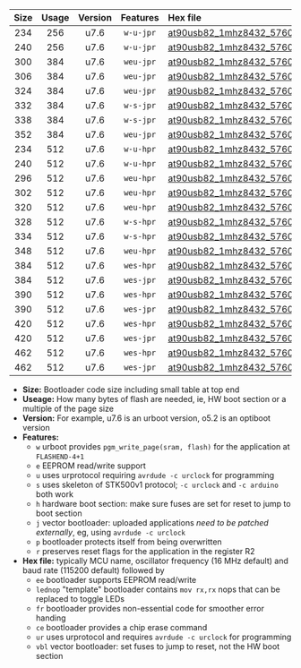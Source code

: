 |Size|Usage|Version|Features|Hex file|
|:-:|:-:|:-:|:-:|:--|
|234|256|u7.6|`w-u-jpr`|[at90usb82_1mhz8432_57600bps_ur_vbl.hex](https://raw.githubusercontent.com/stefanrueger/urboot/main/bootloaders/at90usb82/fcpu_1mhz8432/57600_bps/at90usb82_1mhz8432_57600bps_ur_vbl.hex)|
|240|256|u7.6|`w-u-jpr`|[at90usb82_1mhz8432_57600bps_lednop_ur_vbl.hex](https://raw.githubusercontent.com/stefanrueger/urboot/main/bootloaders/at90usb82/fcpu_1mhz8432/57600_bps/at90usb82_1mhz8432_57600bps_lednop_ur_vbl.hex)|
|300|384|u7.6|`weu-jpr`|[at90usb82_1mhz8432_57600bps_ee_ur_vbl.hex](https://raw.githubusercontent.com/stefanrueger/urboot/main/bootloaders/at90usb82/fcpu_1mhz8432/57600_bps/at90usb82_1mhz8432_57600bps_ee_ur_vbl.hex)|
|306|384|u7.6|`weu-jpr`|[at90usb82_1mhz8432_57600bps_ee_lednop_ur_vbl.hex](https://raw.githubusercontent.com/stefanrueger/urboot/main/bootloaders/at90usb82/fcpu_1mhz8432/57600_bps/at90usb82_1mhz8432_57600bps_ee_lednop_ur_vbl.hex)|
|324|384|u7.6|`weu-jpr`|[at90usb82_1mhz8432_57600bps_ee_lednop_fr_ur_vbl.hex](https://raw.githubusercontent.com/stefanrueger/urboot/main/bootloaders/at90usb82/fcpu_1mhz8432/57600_bps/at90usb82_1mhz8432_57600bps_ee_lednop_fr_ur_vbl.hex)|
|332|384|u7.6|`w-s-jpr`|[at90usb82_1mhz8432_57600bps_vbl.hex](https://raw.githubusercontent.com/stefanrueger/urboot/main/bootloaders/at90usb82/fcpu_1mhz8432/57600_bps/at90usb82_1mhz8432_57600bps_vbl.hex)|
|338|384|u7.6|`w-s-jpr`|[at90usb82_1mhz8432_57600bps_lednop_vbl.hex](https://raw.githubusercontent.com/stefanrueger/urboot/main/bootloaders/at90usb82/fcpu_1mhz8432/57600_bps/at90usb82_1mhz8432_57600bps_lednop_vbl.hex)|
|352|384|u7.6|`weu-jpr`|[at90usb82_1mhz8432_57600bps_ee_lednop_fr_ce_ur_vbl.hex](https://raw.githubusercontent.com/stefanrueger/urboot/main/bootloaders/at90usb82/fcpu_1mhz8432/57600_bps/at90usb82_1mhz8432_57600bps_ee_lednop_fr_ce_ur_vbl.hex)|
|234|512|u7.6|`w-u-hpr`|[at90usb82_1mhz8432_57600bps_ur.hex](https://raw.githubusercontent.com/stefanrueger/urboot/main/bootloaders/at90usb82/fcpu_1mhz8432/57600_bps/at90usb82_1mhz8432_57600bps_ur.hex)|
|240|512|u7.6|`w-u-hpr`|[at90usb82_1mhz8432_57600bps_lednop_ur.hex](https://raw.githubusercontent.com/stefanrueger/urboot/main/bootloaders/at90usb82/fcpu_1mhz8432/57600_bps/at90usb82_1mhz8432_57600bps_lednop_ur.hex)|
|296|512|u7.6|`weu-hpr`|[at90usb82_1mhz8432_57600bps_ee_ur.hex](https://raw.githubusercontent.com/stefanrueger/urboot/main/bootloaders/at90usb82/fcpu_1mhz8432/57600_bps/at90usb82_1mhz8432_57600bps_ee_ur.hex)|
|302|512|u7.6|`weu-hpr`|[at90usb82_1mhz8432_57600bps_ee_lednop_ur.hex](https://raw.githubusercontent.com/stefanrueger/urboot/main/bootloaders/at90usb82/fcpu_1mhz8432/57600_bps/at90usb82_1mhz8432_57600bps_ee_lednop_ur.hex)|
|320|512|u7.6|`weu-hpr`|[at90usb82_1mhz8432_57600bps_ee_lednop_fr_ur.hex](https://raw.githubusercontent.com/stefanrueger/urboot/main/bootloaders/at90usb82/fcpu_1mhz8432/57600_bps/at90usb82_1mhz8432_57600bps_ee_lednop_fr_ur.hex)|
|328|512|u7.6|`w-s-hpr`|[at90usb82_1mhz8432_57600bps.hex](https://raw.githubusercontent.com/stefanrueger/urboot/main/bootloaders/at90usb82/fcpu_1mhz8432/57600_bps/at90usb82_1mhz8432_57600bps.hex)|
|334|512|u7.6|`w-s-hpr`|[at90usb82_1mhz8432_57600bps_lednop.hex](https://raw.githubusercontent.com/stefanrueger/urboot/main/bootloaders/at90usb82/fcpu_1mhz8432/57600_bps/at90usb82_1mhz8432_57600bps_lednop.hex)|
|348|512|u7.6|`weu-hpr`|[at90usb82_1mhz8432_57600bps_ee_lednop_fr_ce_ur.hex](https://raw.githubusercontent.com/stefanrueger/urboot/main/bootloaders/at90usb82/fcpu_1mhz8432/57600_bps/at90usb82_1mhz8432_57600bps_ee_lednop_fr_ce_ur.hex)|
|384|512|u7.6|`wes-hpr`|[at90usb82_1mhz8432_57600bps_ee.hex](https://raw.githubusercontent.com/stefanrueger/urboot/main/bootloaders/at90usb82/fcpu_1mhz8432/57600_bps/at90usb82_1mhz8432_57600bps_ee.hex)|
|384|512|u7.6|`wes-jpr`|[at90usb82_1mhz8432_57600bps_ee_vbl.hex](https://raw.githubusercontent.com/stefanrueger/urboot/main/bootloaders/at90usb82/fcpu_1mhz8432/57600_bps/at90usb82_1mhz8432_57600bps_ee_vbl.hex)|
|390|512|u7.6|`wes-hpr`|[at90usb82_1mhz8432_57600bps_ee_lednop.hex](https://raw.githubusercontent.com/stefanrueger/urboot/main/bootloaders/at90usb82/fcpu_1mhz8432/57600_bps/at90usb82_1mhz8432_57600bps_ee_lednop.hex)|
|390|512|u7.6|`wes-jpr`|[at90usb82_1mhz8432_57600bps_ee_lednop_vbl.hex](https://raw.githubusercontent.com/stefanrueger/urboot/main/bootloaders/at90usb82/fcpu_1mhz8432/57600_bps/at90usb82_1mhz8432_57600bps_ee_lednop_vbl.hex)|
|420|512|u7.6|`wes-hpr`|[at90usb82_1mhz8432_57600bps_ee_lednop_fr.hex](https://raw.githubusercontent.com/stefanrueger/urboot/main/bootloaders/at90usb82/fcpu_1mhz8432/57600_bps/at90usb82_1mhz8432_57600bps_ee_lednop_fr.hex)|
|420|512|u7.6|`wes-jpr`|[at90usb82_1mhz8432_57600bps_ee_lednop_fr_vbl.hex](https://raw.githubusercontent.com/stefanrueger/urboot/main/bootloaders/at90usb82/fcpu_1mhz8432/57600_bps/at90usb82_1mhz8432_57600bps_ee_lednop_fr_vbl.hex)|
|462|512|u7.6|`wes-hpr`|[at90usb82_1mhz8432_57600bps_ee_lednop_fr_ce.hex](https://raw.githubusercontent.com/stefanrueger/urboot/main/bootloaders/at90usb82/fcpu_1mhz8432/57600_bps/at90usb82_1mhz8432_57600bps_ee_lednop_fr_ce.hex)|
|462|512|u7.6|`wes-jpr`|[at90usb82_1mhz8432_57600bps_ee_lednop_fr_ce_vbl.hex](https://raw.githubusercontent.com/stefanrueger/urboot/main/bootloaders/at90usb82/fcpu_1mhz8432/57600_bps/at90usb82_1mhz8432_57600bps_ee_lednop_fr_ce_vbl.hex)|

- **Size:** Bootloader code size including small table at top end
- **Useage:** How many bytes of flash are needed, ie, HW boot section or a multiple of the page size
- **Version:** For example, u7.6 is an urboot version, o5.2 is an optiboot version
- **Features:**
  + `w` urboot provides `pgm_write_page(sram, flash)` for the application at `FLASHEND-4+1`
  + `e` EEPROM read/write support
  + `u` uses urprotocol requiring `avrdude -c urclock` for programming
  + `s` uses skeleton of STK500v1 protocol; `-c urclock` and `-c arduino` both work
  + `h` hardware boot section: make sure fuses are set for reset to jump to boot section
  + `j` vector bootloader: uploaded applications *need to be patched externally*, eg, using `avrdude -c urclock`
  + `p` bootloader protects itself from being overwritten
  + `r` preserves reset flags for the application in the register R2
- **Hex file:** typically MCU name, oscillator frequency (16 MHz default) and baud rate (115200 default) followed by
  + `ee` bootloader supports EEPROM read/write
  + `lednop` "template" bootloader contains `mov rx,rx` nops that can be replaced to toggle LEDs
  + `fr` bootloader provides non-essential code for smoother error handing
  + `ce` bootloader provides a chip erase command
  + `ur` uses urprotocol and requires `avrdude -c urclock` for programming
  + `vbl` vector bootloader: set fuses to jump to reset, not the HW boot section
